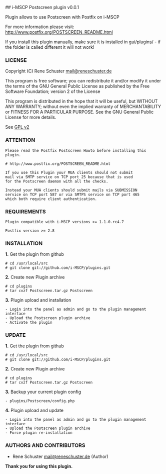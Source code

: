 ## i-MSCP Postscreen plugin v0.0.1

Plugin allows to use Postscreen with Postfix on i-MSCP

For more information please visit: http://www.postfix.org/POSTSCREEN_README.html

If you install this plugin manually, make sure it is installed in
gui/plugins/ - if the folder is called different it will not work!

### LICENSE

Copyright (C) Rene Schuster <mail@reneschuster.de>

This program is free software; you can redistribute it and/or modify
it under the terms of the GNU General Public License as published by
the Free Software Foundation; version 2 of the License

This program is distributed in the hope that it will be useful,
but WITHOUT ANY WARRANTY; without even the implied warranty of
MERCHANTABILITY or FITNESS FOR A PARTICULAR PURPOSE.  See the
GNU General Public License for more details.

See [GPL v2](http://www.gnu.org/licenses/gpl-2.0.html "GPL v2")

### ATTENTION
	
	Please read the Postfix Postscreen Howto before installing this plugin.
	
	# http://www.postfix.org/POSTSCREEN_README.html
	
	If you use this Plugin your MUA clients should not submit 
	mail via SMTP service on TCP port 25 because that is used 
	for the Postscreen daemon with all the checks.
	
	Instead your MUA clients should submit mails via SUBMISSION 
	service on TCP port 587 or via SMTPS service on TCP port 465 
	which both require client authentication.

### REQUIREMENTS

	Plugin compatible with i-MSCP versions >= 1.1.0.rc4.7

	Postfix version >= 2.8

### INSTALLATION

**1.** Get the plugin from github

	# cd /usr/local/src
	# git clone git://github.com/i-MSCP/plugins.git

**2.** Create new Plugin archive

	# cd plugins
	# tar cvzf Postscreen.tar.gz Postscreen
	
**3.** Plugin upload and installation

	- Login into the panel as admin and go to the plugin management interface
	- Upload the Postscreen plugin archive
	- Activate the plugin

### UPDATE

**1.** Get the plugin from github

	# cd /usr/local/src
	# git clone git://github.com/i-MSCP/plugins.git

**2.** Create new Plugin archive

	# cd plugins
	# tar cvzf Postscreen.tar.gz Postscreen

**3.** Backup your current plugin config

	- plugins/Postscreen/config.php
	
**4.** Plugin upload and update

	- Login into the panel as admin and go to the plugin management interface
	- Upload the Postscreen plugin archive
	- Force plugin re-installation

### AUTHORS AND CONTRIBUTORS

 - Rene Schuster <mail@reneschuster.de> (Author)

**Thank you for using this plugin.**
